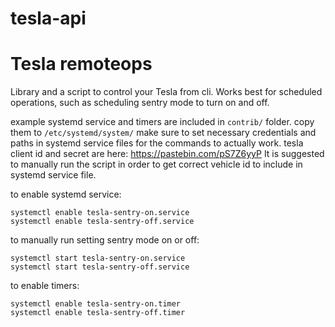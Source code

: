 # tesla-api
Tesla remoteops
=======================

Library and a script to control your Tesla from cli. Works best for scheduled operations, such as
scheduling sentry mode to turn on and off.

example systemd service and timers are included in `contrib/` folder.
copy them to `/etc/systemd/system/`
make sure to set necessary credentials and paths in systemd service files for the commands to actually work.
tesla client id and secret are here: https://pastebin.com/pS7Z6yyP
It is suggested to manually run the script in order to get correct vehicle id to include in systemd service file.

to enable systemd service:
```
systemctl enable tesla-sentry-on.service
systemctl enable tesla-sentry-off.service
```

to manually run setting sentry mode on or off:
```
systemctl start tesla-sentry-on.service
systemctl start tesla-sentry-off.service
```

to enable timers:
```
systemctl enable tesla-sentry-on.timer 
systemctl enable tesla-sentry-off.timer 
```
